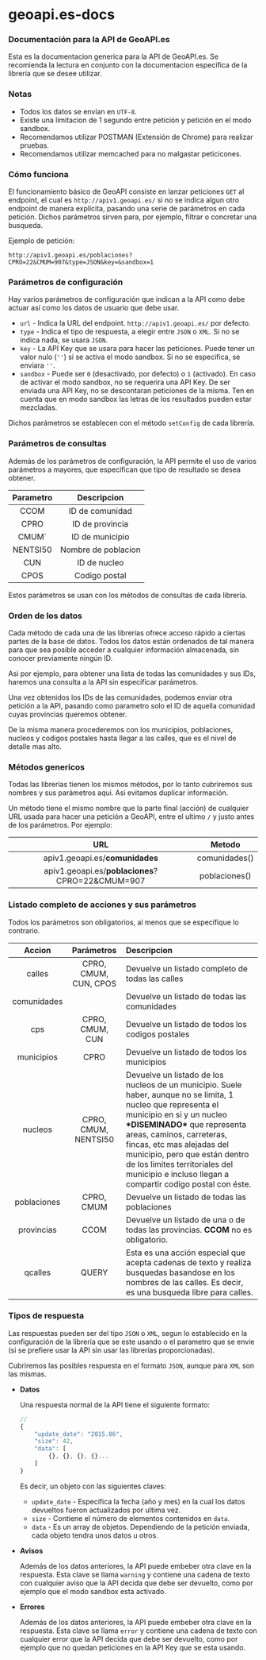 # geoapi.es-docs

### Documentación para la API de GeoAPI.es

Esta es la documentacion generica para la API de GeoAPI.es. Se recomienda la lectura en
conjunto con la documentacion especifica de la librería que se desee utilizar.

### Notas

* Todos los datos se envían en `UTF-8`.
* Existe una limitacion de 1 segundo entre petición y petición en el modo sandbox.
* Recomendamos utilizar POSTMAN (Extensión de Chrome) para realizar pruebas.
* Recomendamos utilizar memcached para no malgastar peticicones.

### Cómo funciona

El funcionamiento básico de GeoAPI consiste en lanzar peticiones `GET` al endpoint, el cual
es `http://apiv1.geoapi.es/` si no se indica algun otro endpoint de manera explícita, pasando
una serie de parámetros en cada petición. Dichos parámetros sirven para, por ejemplo, filtrar
o concretar una busqueda.

Ejemplo de petición:

    http://apiv1.geoapi.es/poblaciones?CPRO=22&CMUM=907&type=JSON&key=&sandbox=1

### Parámetros de configuración

Hay varios parámetros de configuración que indican a la API como debe actuar así como los datos
de usuario que debe usar.

* `url` - Indica la URL del endpoint. `http://apiv1.geoapi.es/` por defecto.
* `type` - Indica el tipo de respuesta, a elegir entre `JSON` o `XML`. Si no se indica nada, se usara `JSON`.
* `key` - La API Key que se usara para hacer las peticiones. Puede tener un valor nulo (`''`) si se activa el modo sandbox. Si no se especifica, se enviara `''`.
* `sandbox` - Puede ser `0` (desactivado, por defecto) o `1` (activado). En caso de activar el modo sandbox, no se requerira una API Key. De ser enviada una API Key, no se descontaran peticiones de la misma. Ten en cuenta que en modo sandbox las letras de los resultados pueden estar mezcladas.

Dichos parámetros se establecen con el método `setConfig` de cada librería.

### Parámetros de consultas

Además de los parámetros de configuración, la API permite el uso de varios parámetros a mayores, que especifican que tipo de resultado se desea obtener.

| Parametro | Descripcion         |
|:---------:|:-------------------:|
| CCOM      | ID de comunidad     |
| CPRO      | ID de provincia     |
| CMUM`     | ID de municipio     |
| NENTSI50  | Nombre de poblacion |
| CUN       | ID de nucleo        |
| CPOS      | Codigo postal       |

Estos parámetros se usan con los métodos de consultas de cada librería.

### Orden de los datos

Cada método de cada una de las librerías ofrece acceso rápido a ciertas partes de la base de datos. Todos los datos están ordenados de tal manera para que sea posible acceder a cualquier información almacenada, sin conocer previamente ningún ID.

Asi por ejemplo, para obtener una lista de todas las comunidades y sus IDs, haremos una consulta a la API sin especificar parámetros.

Una vez obtenidos los IDs de las comunidades, podemos enviar otra petición a la API, pasando como parametro solo el ID de aquella comunidad cuyas provincias queremos obtener.

De la misma manera procederemos con los municipios, poblaciones, nucleos y codigos postales hasta llegar a las calles, que es el nivel de detalle mas alto.

### Métodos genericos

Todas las librerías tienen los mismos métodos, por lo tanto cubriremos sus nombres y sus parámetros aqui. Asi evitamos duplicar información.

Un método tiene el mismo nombre que la parte final (acción) de cualquier URL usada para hacer una petición a GeoAPI, entre el ultimo `/` y justo antes de los parámetros. Por ejemplo:

| URL                                                 | Metodo        |
|:---------------------------------------------------:|:-------------:|
| apiv1.geoapi.es/<b>comunidades</b>                  | comunidades() |
| apiv1.geoapi.es/<b>poblaciones</b>?CPRO=22&CMUM=907 | poblaciones() |

### Listado completo de acciones y sus parámetros

Todos los parámetros son obligatorios, al menos que se especifique lo contrario.

| Accion       | Parámetros               | Descripcion                                       |
|:------------:|:------------------------:|:--------------------------------------------------|
| calles       | CPRO, CMUM, CUN, CPOS    | Devuelve un listado completo de todas las calles  |
| comunidades  |                          | Devuelve un listado de todas las comunidades      |
| cps          | CPRO, CMUM, CUN          | Devuelve un listado de todos los codigos postales |
| municipios   | CPRO                     | Devuelve un listado de todos los municipios       |
| nucleos      | CPRO, CMUM, NENTSI50     | Devuelve un listado de los nucleos de un municipio. Suele haber, aunque no se limita, 1 nucleo que representa el municipio en si y un nucleo <b>\*DISEMINADO\*</b> que representa areas, caminos, carreteras, fincas, etc mas alejadas del municipio, pero que están dentro de los limites territoriales del municipio e incluso llegan a compartir codigo postal con éste. |
| poblaciones  | CPRO, CMUM               | Devuelve un listado de todas las poblaciones      |
| provincias   | CCOM                     | Devuelve un listado de una o de todas las provincias. <b>CCOM</b> no es obligatorio. |
| qcalles      | QUERY                    | Esta es una acción especial que acepta cadenas de texto y realiza busquedas basandose en los nombres de las calles. Es decir, es una busqueda libre para calles. |

### Tipos de respuesta

Las respuestas pueden ser del tipo `JSON` o `XML`, segun lo establecido en la configuración de la librería que se este usando o el parametro que se envie (si se prefiere usar la API sin usar las librerías proporcionadas).

Cubriremos las posibles respuesta en el formato `JSON`, aunque para `XML` son las mismas.

* <b>Datos</b>

    Una respuesta normal de la API tiene el siguiente formato:

    ```javascript
    //
    {
        "update_date": "2015.06",
        "size": 42,
        "data": [
            {}, {}, {}, {}...
        ]
    }
    ```

    Es decir, un objeto con las siguientes claves:
    * `update_date` - Especifica la fecha (año y mes) en la cual los datos devueltos fueron actualizados por ultima vez.
    * `size` - Contiene el número de elementos contenidos en `data`.
    * `data` - Es un array de objetos. Dependiendo de la petición enviada, cada objeto tendra unos datos u otros.

* <b>Avisos</b>

    Además de los datos anteriores, la API puede embeber otra clave en la respuesta. Esta clave se llama `warning` y contiene una cadena de texto con cualquier aviso que la API decida que debe ser devuelto, como por ejemplo que el modo sandbox esta activado.

* <b>Errores</b>

    Además de los datos anteriores, la API puede embeber otra clave en la respuesta. Esta clave se llama `error` y contiene una cadena de texto con cualquier error que la API decida que debe ser devuelto, como por ejemplo que no quedan peticiones en la API Key que se esta usando.
